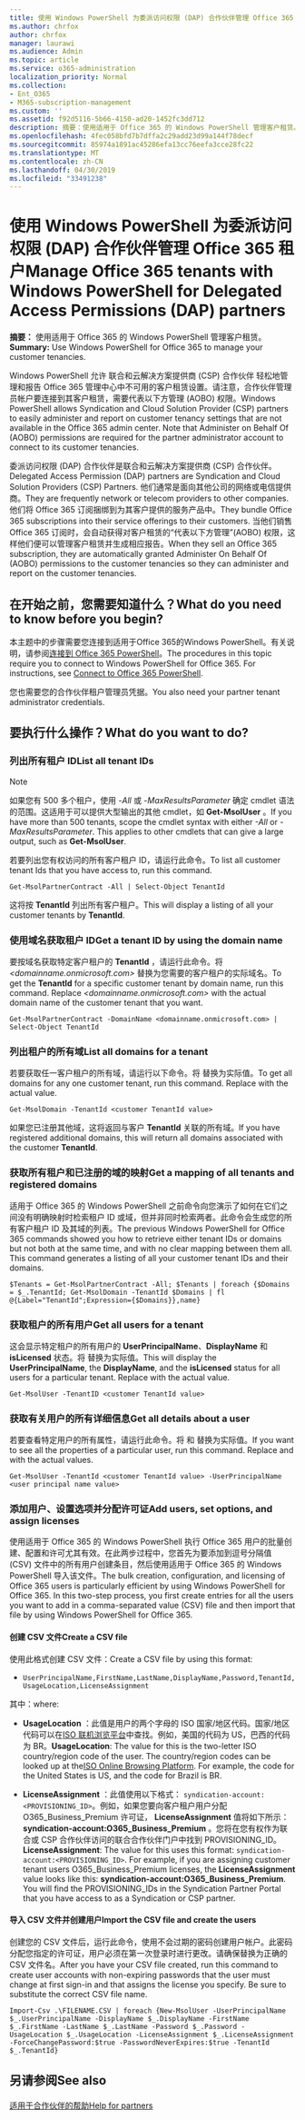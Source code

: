 ```yaml
---
title: 使用 Windows PowerShell 为委派访问权限 (DAP) 合作伙伴管理 Office 365 租户
ms.author: chrfox
author: chrfox
manager: laurawi
ms.audience: Admin
ms.topic: article
ms.service: o365-administration
localization_priority: Normal
ms.collection:
- Ent_O365
- M365-subscription-management
ms.custom: ''
ms.assetid: f92d5116-5b66-4150-ad20-1452fc3dd712
description: 摘要：使用适用于 Office 365 的 Windows PowerShell 管理客户租赁。
ms.openlocfilehash: 4fec058bfd7b7dffa2c29add23d99a144f78decf
ms.sourcegitcommit: 85974a1891ac45286efa13cc76eefa3cce28fc22
ms.translationtype: MT
ms.contentlocale: zh-CN
ms.lasthandoff: 04/30/2019
ms.locfileid: "33491238"
---
```

# <a name="manage-office-365-tenants-with-windows-powershell-for-delegated-access-permissions-dap-partners"></a><span data-ttu-id="63019-103">使用 Windows PowerShell 为委派访问权限 (DAP) 合作伙伴管理 Office 365 租户</span><span class="sxs-lookup"><span data-stu-id="63019-103">Manage Office 365 tenants with Windows PowerShell for Delegated Access Permissions (DAP) partners</span></span>

 <span data-ttu-id="63019-104">**摘要：** 使用适用于 Office 365 的 Windows PowerShell 管理客户租赁。</span><span class="sxs-lookup"><span data-stu-id="63019-104">**Summary:** Use Windows PowerShell for Office 365 to manage your customer tenancies.</span></span>
  
<span data-ttu-id="63019-p101">Windows PowerShell 允许 联合和云解决方案提供商 (CSP) 合作伙伴 轻松地管理和报告 Office 365 管理中心中不可用的客户租赁设置。请注意，合作伙伴管理员帐户要连接到其客户租赁，需要代表以下方管理 (AOBO) 权限。</span><span class="sxs-lookup"><span data-stu-id="63019-p101">Windows PowerShell allows Syndication and Cloud Solution Provider (CSP) partners to easily administer and report on customer tenancy settings that are not available in the Office 365 admin center. Note that Administer on Behalf Of (AOBO) permissions are required for the partner administrator account to connect to its customer tenancies.</span></span>
  
<span data-ttu-id="63019-107">委派访问权限 (DAP) 合作伙伴是联合和云解决方案提供商 (CSP) 合作伙伴。</span><span class="sxs-lookup"><span data-stu-id="63019-107">Delegated Access Permission (DAP) partners are Syndication and Cloud Solution Providers (CSP) Partners.</span></span> <span data-ttu-id="63019-108">他们通常是面向其他公司的网络或电信提供商。</span><span class="sxs-lookup"><span data-stu-id="63019-108">They are frequently network or telecom providers to other companies.</span></span> <span data-ttu-id="63019-109">他们将 Office 365 订阅捆绑到为其客户提供的服务产品中。</span><span class="sxs-lookup"><span data-stu-id="63019-109">They bundle Office 365 subscriptions into their service offerings to their customers.</span></span> <span data-ttu-id="63019-110">当他们销售 Office 365 订阅时，会自动获得对客户租赁的“代表以下方管理”(AOBO) 权限，这样他们便可以管理客户租赁并生成相应报告。</span><span class="sxs-lookup"><span data-stu-id="63019-110">When they sell an Office 365 subscription, they are automatically granted Administer On Behalf Of (AOBO) permissions to the customer tenancies so they can administer and report on the customer tenancies.</span></span>
## <a name="what-do-you-need-to-know-before-you-begin"></a><span data-ttu-id="63019-111">在开始之前，您需要知道什么？</span><span class="sxs-lookup"><span data-stu-id="63019-111">What do you need to know before you begin?</span></span>

<span data-ttu-id="63019-p103">本主题中的步骤需要您连接到适用于Office 365的Windows PowerShell。有关说明，请参阅[连接到 Office 365 PowerShell](connect-to-office-365-powershell.md)。</span><span class="sxs-lookup"><span data-stu-id="63019-p103">The procedures in this topic require you to connect to Windows PowerShell for Office 365. For instructions, see [Connect to Office 365 PowerShell](connect-to-office-365-powershell.md).</span></span>
  
<span data-ttu-id="63019-114">您也需要您的合作伙伴租户管理员凭据。</span><span class="sxs-lookup"><span data-stu-id="63019-114">You also need your partner tenant administrator credentials.</span></span>
  
## <a name="what-do-you-want-to-do"></a><span data-ttu-id="63019-115">要执行什么操作？</span><span class="sxs-lookup"><span data-stu-id="63019-115">What do you want to do?</span></span>

### <a name="list-all-tenant-ids"></a><span data-ttu-id="63019-116">列出所有租户 ID</span><span class="sxs-lookup"><span data-stu-id="63019-116">List all tenant IDs</span></span>

> [!NOTE]
> <span data-ttu-id="63019-p104">如果您有 500 多个租户，使用  _-All_ 或 _-MaxResultsParameter_ 确定 cmdlet 语法的范围。这适用于可以提供大型输出的其他 cmdlet，如 **Get-MsolUser** 。</span><span class="sxs-lookup"><span data-stu-id="63019-p104">If you have more than 500 tenants, scope the cmdlet syntax with either  _-All_ or _-MaxResultsParameter_. This applies to other cmdlets that can give a large output, such as **Get-MsolUser**.</span></span>
  
<span data-ttu-id="63019-119">若要列出您有权访问的所有客户租户 ID，请运行此命令。</span><span class="sxs-lookup"><span data-stu-id="63019-119">To list all customer tenant Ids that you have access to, run this command.</span></span>
  
```
Get-MsolPartnerContract -All | Select-Object TenantId
```

<span data-ttu-id="63019-120">这将按 **TenantId** 列出所有客户租户。</span><span class="sxs-lookup"><span data-stu-id="63019-120">This will display a listing of all your customer tenants by **TenantId**.</span></span>
  
### <a name="get-a-tenant-id-by-using-the-domain-name"></a><span data-ttu-id="63019-121">使用域名获取租户 ID</span><span class="sxs-lookup"><span data-stu-id="63019-121">Get a tenant ID by using the domain name</span></span>

<span data-ttu-id="63019-p105">要按域名获取特定客户租户的 **TenantId** ，请运行此命令。将 _<domainname.onmicrosoft.com>_ 替换为您需要的客户租户的实际域名。</span><span class="sxs-lookup"><span data-stu-id="63019-p105">To get the **TenantId** for a specific customer tenant by domain name, run this command. Replace _<domainname.onmicrosoft.com>_ with the actual domain name of the customer tenant that you want.</span></span>
  
```
Get-MsolPartnerContract -DomainName <domainname.onmicrosoft.com> | Select-Object TenantId
```

### <a name="list-all-domains-for-a-tenant"></a><span data-ttu-id="63019-124">列出租户的所有域</span><span class="sxs-lookup"><span data-stu-id="63019-124">List all domains for a tenant</span></span>

<span data-ttu-id="63019-p106">若要获取任一客户租户的所有域，请运行以下命令。将 _<customer TenantId value>_ 替换为实际值。</span><span class="sxs-lookup"><span data-stu-id="63019-p106">To get all domains for any one customer tenant, run this command. Replace  _<customer TenantId value>_ with the actual value.</span></span>
  
```
Get-MsolDomain -TenantId <customer TenantId value>
```

<span data-ttu-id="63019-127">如果您已注册其他域，这将返回与客户 **TenantId** 关联的所有域。</span><span class="sxs-lookup"><span data-stu-id="63019-127">If you have registered additional domains, this will return all domains associated with the customer **TenantId**.</span></span>
  
### <a name="get-a-mapping-of-all-tenants-and-registered-domains"></a><span data-ttu-id="63019-128">获取所有租户和已注册的域的映射</span><span class="sxs-lookup"><span data-stu-id="63019-128">Get a mapping of all tenants and registered domains</span></span>

<span data-ttu-id="63019-p107">适用于 Office 365 的 Windows PowerShell 之前命令向您演示了如何在它们之间没有明确映射时检索租户 ID 或域，但并非同时检索两者。此命令会生成您的所有客户租户 ID 及其域的列表。</span><span class="sxs-lookup"><span data-stu-id="63019-p107">The previous Windows PowerShell for Office 365 commands showed you how to retrieve either tenant IDs or domains but not both at the same time, and with no clear mapping between them all. This command generates a listing of all your customer tenant IDs and their domains.</span></span>
  
```
$Tenants = Get-MsolPartnerContract -All; $Tenants | foreach {$Domains = $_.TenantId; Get-MsolDomain -TenantId $Domains | fl @{Label="TenantId";Expression={$Domains}},name}
```

### <a name="get-all-users-for-a-tenant"></a><span data-ttu-id="63019-131">获取租户的所有用户</span><span class="sxs-lookup"><span data-stu-id="63019-131">Get all users for a tenant</span></span>

<span data-ttu-id="63019-p108">这会显示特定租户的所有用户的 **UserPrincipalName**、**DisplayName** 和 **isLicensed** 状态。将 _<customer TenantId value>_ 替换为实际值。</span><span class="sxs-lookup"><span data-stu-id="63019-p108">This will display the **UserPrincipalName**, the **DisplayName**, and the **isLicensed** status for all users for a particular tenant. Replace _<customer TenantId value>_ with the actual value.</span></span>
  
```
Get-MsolUser -TenantID <customer TenantId value>
```

### <a name="get-all-details-about-a-user"></a><span data-ttu-id="63019-134">获取有关用户的所有详细信息</span><span class="sxs-lookup"><span data-stu-id="63019-134">Get all details about a user</span></span>

<span data-ttu-id="63019-p109">若要查看特定用户的所有属性，请运行此命令。将 _<customer TenantId value>_ 和 _<user principal name value>_ 替换为实际值。</span><span class="sxs-lookup"><span data-stu-id="63019-p109">If you want to see all the properties of a particular user, run this command. Replace  _<customer TenantId value>_ and _<user principal name value>_ with the actual values.</span></span>
  
```
Get-MsolUser -TenantId <customer TenantId value> -UserPrincipalName <user principal name value>
```

### <a name="add-users-set-options-and-assign-licenses"></a><span data-ttu-id="63019-137">添加用户、设置选项并分配许可证</span><span class="sxs-lookup"><span data-stu-id="63019-137">Add users, set options, and assign licenses</span></span>

<span data-ttu-id="63019-p110">使用适用于 Office 365 的 Windows PowerShell 执行 Office 365 用户的批量创建、配置和许可尤其有效。在此两步过程中，您首先为要添加到逗号分隔值 (CSV) 文件中的所有用户创建条目，然后使用适用于 Office 365 的 Windows PowerShell 导入该文件。</span><span class="sxs-lookup"><span data-stu-id="63019-p110">The bulk creation, configuration, and licensing of Office 365 users is particularly efficient by using Windows PowerShell for Office 365. In this two-step process, you first create entries for all the users you want to add in a comma-separated value (CSV) file and then import that file by using Windows PowerShell for Office 365.</span></span> 
  
#### <a name="create-a-csv-file"></a><span data-ttu-id="63019-140">创建 CSV 文件</span><span class="sxs-lookup"><span data-stu-id="63019-140">Create a CSV file</span></span>

<span data-ttu-id="63019-141">使用此格式创建 CSV 文件：</span><span class="sxs-lookup"><span data-stu-id="63019-141">Create a CSV file by using this format:</span></span>
  
-  `UserPrincipalName,FirstName,LastName,DisplayName,Password,TenantId,UsageLocation,LicenseAssignment`
    
<span data-ttu-id="63019-142">其中：</span><span class="sxs-lookup"><span data-stu-id="63019-142">where:</span></span>
  
- <span data-ttu-id="63019-p111">**UsageLocation** ：此值是用户的两个字母的 ISO 国家/地区代码。国家/地区代码可以在[ISO 联机浏览平台](https://go.microsoft.com/fwlink/p/?LinkId=532703)中查找。例如，美国的代码为 US，巴西的代码为 BR。</span><span class="sxs-lookup"><span data-stu-id="63019-p111">**UsageLocation**: The value for this is the two-letter ISO country/region code of the user. The country/region codes can be looked up at the[ISO Online Browsing Platform](https://go.microsoft.com/fwlink/p/?LinkId=532703). For example, the code for the United States is US, and the code for Brazil is BR.</span></span> 
    
- <span data-ttu-id="63019-p112">**LicenseAssignment** ：此值使用以下格式： `syndication-account:<PROVISIONING_ID>`。例如，如果您要向客户租户用户分配 O365_Business_Premium 许可证， **LicenseAssignment** 值将如下所示： **syndication-account:O365_Business_Premium** 。您将在您有权作为联合或 CSP 合作伙伴访问的联合合作伙伴门户中找到 PROVISIONING_ID。</span><span class="sxs-lookup"><span data-stu-id="63019-p112">**LicenseAssignment**: The value for this uses this format: `syndication-account:<PROVISIONING_ID>`. For example, if you are assigning customer tenant users O365_Business_Premium licenses, the **LicenseAssignment** value looks like this: **syndication-account:O365_Business_Premium**. You will find the PROVISIONING_IDs in the Syndication Partner Portal that you have access to as a Syndication or CSP partner.</span></span>
    
#### <a name="import-the-csv-file-and-create-the-users"></a><span data-ttu-id="63019-149">导入 CSV 文件并创建用户</span><span class="sxs-lookup"><span data-stu-id="63019-149">Import the CSV file and create the users</span></span>

<span data-ttu-id="63019-p113">创建您的 CSV 文件后，运行此命令，使用不会过期的密码创建用户帐户。此密码分配您指定的许可证，用户必须在第一次登录时进行更改。请确保替换为正确的 CSV 文件名。</span><span class="sxs-lookup"><span data-stu-id="63019-p113">After you have your CSV file created, run this command to create user accounts with non-expiring passwords that the user must change at first sign-in and that assigns the license you specify. Be sure to substitute the correct CSV file name.</span></span>
  
```
Import-Csv .\FILENAME.CSV | foreach {New-MsolUser -UserPrincipalName $_.UserPrincipalName -DisplayName $_.DisplayName -FirstName $_.FirstName -LastName $_.LastName -Password $_.Password -UsageLocation $_.UsageLocation -LicenseAssignment $_.LicenseAssignment -ForceChangePassword:$true -PasswordNeverExpires:$true -TenantId $_.TenantId}
```

## <a name="see-also"></a><span data-ttu-id="63019-152">另请参阅</span><span class="sxs-lookup"><span data-stu-id="63019-152">See also</span></span>

#### 

[<span data-ttu-id="63019-153">适用于合作伙伴的帮助</span><span class="sxs-lookup"><span data-stu-id="63019-153">Help for partners</span></span>](https://go.microsoft.com/fwlink/p/?LinkId=533477)

